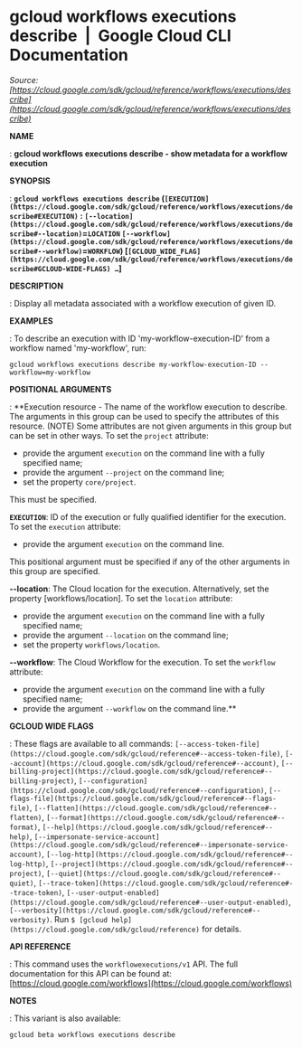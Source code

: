 # gcloud workflows executions describe  |  Google Cloud CLI Documentation

*Source: [https://cloud.google.com/sdk/gcloud/reference/workflows/executions/describe](https://cloud.google.com/sdk/gcloud/reference/workflows/executions/describe)*

**NAME**

: **gcloud workflows executions describe - show metadata for a workflow execution**

**SYNOPSIS**

: **`gcloud workflows executions describe` (`[EXECUTION](https://cloud.google.com/sdk/gcloud/reference/workflows/executions/describe#EXECUTION)` : `[--location](https://cloud.google.com/sdk/gcloud/reference/workflows/executions/describe#--location)`=`LOCATION` `[--workflow](https://cloud.google.com/sdk/gcloud/reference/workflows/executions/describe#--workflow)`=`WORKFLOW`) [`[GCLOUD_WIDE_FLAG](https://cloud.google.com/sdk/gcloud/reference/workflows/executions/describe#GCLOUD-WIDE-FLAGS) …`]**

**DESCRIPTION**

: Display all metadata associated with a workflow execution of given ID.

**EXAMPLES**

: To describe an execution with ID 'my-workflow-execution-ID' from a workflow
named 'my-workflow', run:

```
gcloud workflows executions describe my-workflow-execution-ID --workflow=my-workflow
```

**POSITIONAL ARGUMENTS**

: **Execution resource - The name of the workflow execution to describe. The
arguments in this group can be used to specify the attributes of this resource.
(NOTE) Some attributes are not given arguments in this group but can be set in
other ways.
To set the `project` attribute:

- provide the argument `execution` on the command line with a fully
specified name;
- provide the argument `--project` on the command line;
- set the property `core/project`.

This must be specified.

**`EXECUTION`**:
ID of the execution or fully qualified identifier for the execution.
To set the `execution` attribute:

- provide the argument `execution` on the command line.

This positional argument must be specified if any of the other arguments in this
group are specified.

**--location**:
The Cloud location for the execution. Alternatively, set the property
[workflows/location].
To set the `location` attribute:

- provide the argument `execution` on the command line with a fully
specified name;
- provide the argument `--location` on the command line;
- set the property `workflows/location`.

**--workflow**:
The Cloud Workflow for the execution.
To set the `workflow` attribute:

- provide the argument `execution` on the command line with a fully
specified name;
- provide the argument `--workflow` on the command line.**

**GCLOUD WIDE FLAGS**

: These flags are available to all commands: `[--access-token-file](https://cloud.google.com/sdk/gcloud/reference#--access-token-file)`,
`[--account](https://cloud.google.com/sdk/gcloud/reference#--account)`, `[--billing-project](https://cloud.google.com/sdk/gcloud/reference#--billing-project)`,
`[--configuration](https://cloud.google.com/sdk/gcloud/reference#--configuration)`,
`[--flags-file](https://cloud.google.com/sdk/gcloud/reference#--flags-file)`,
`[--flatten](https://cloud.google.com/sdk/gcloud/reference#--flatten)`, `[--format](https://cloud.google.com/sdk/gcloud/reference#--format)`, `[--help](https://cloud.google.com/sdk/gcloud/reference#--help)`, `[--impersonate-service-account](https://cloud.google.com/sdk/gcloud/reference#--impersonate-service-account)`,
`[--log-http](https://cloud.google.com/sdk/gcloud/reference#--log-http)`,
`[--project](https://cloud.google.com/sdk/gcloud/reference#--project)`, `[--quiet](https://cloud.google.com/sdk/gcloud/reference#--quiet)`, `[--trace-token](https://cloud.google.com/sdk/gcloud/reference#--trace-token)`, `[--user-output-enabled](https://cloud.google.com/sdk/gcloud/reference#--user-output-enabled)`,
`[--verbosity](https://cloud.google.com/sdk/gcloud/reference#--verbosity)`.
Run `$ [gcloud help](https://cloud.google.com/sdk/gcloud/reference)` for details.

**API REFERENCE**

: This command uses the `workflowexecutions/v1` API. The full
documentation for this API can be found at: [https://cloud.google.com/workflows](https://cloud.google.com/workflows)

**NOTES**

: This variant is also available:

```
gcloud beta workflows executions describe
```